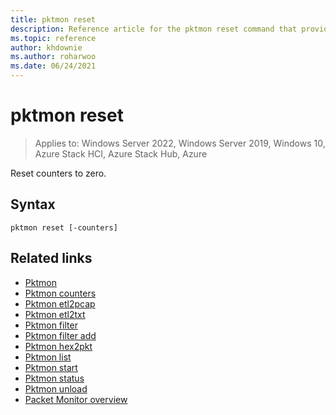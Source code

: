 ```yaml
---
title: pktmon reset
description: Reference article for the pktmon reset command that provides a listing of parameters and what they do.
ms.topic: reference
author: khdownie
ms.author: roharwoo
ms.date: 06/24/2021
---
```


# pktmon reset

>Applies to: Windows Server 2022, Windows Server 2019, Windows 10, Azure Stack HCI, Azure Stack Hub, Azure

Reset counters to zero.

## Syntax

```
pktmon reset [-counters]
```

## Related links

- [Pktmon](pktmon.md)
- [Pktmon counters](pktmon-counters.md)
- [Pktmon etl2pcap](pktmon-etl2pcap.md)
- [Pktmon etl2txt](pktmon-etl2txt.md)
- [Pktmon filter](pktmon-filter.md)
- [Pktmon filter add](pktmon-filter-add.md)
- [Pktmon hex2pkt](pktmon-hex2pkt.md)
- [Pktmon list](pktmon-list.md)
- [Pktmon start](pktmon-start.md)
- [Pktmon status](pktmon-status.md)
- [Pktmon unload](pktmon-unload.md)
- [Packet Monitor overview](../../networking/technologies/pktmon/pktmon.md)
